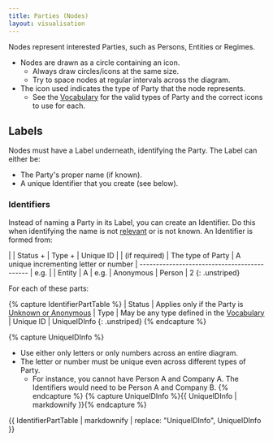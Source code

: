 ```yaml
---
title: Parties (Nodes)
layout: visualisation
---
```


Nodes represent interested Parties, such as Persons, Entities or Regimes.

* Nodes are drawn as a circle containing an icon.
  * Always draw circles/icons at the same size.
  * Try to space nodes at regular intervals across the diagram.
* The icon used indicates the type of Party that the node represents.
  * See the [Vocabulary](/visualisation/core/vocabulary) for the valid types of Party and the correct icons to use for each.


## Labels

Nodes must have a Label underneath, identifying the Party. The Label can either be:

* The Party's proper name (if known).
* A unique Identifier that you create (see below).


### Identifiers

Instead of naming a Party in its Label, you can create an Identifier. Do this when identifying the name is not [relevant]() or is not known. An Identifier is formed from:

|      | Status +       | Type +             | Unique ID
|      | (if required)  | The type of Party  | A unique incrementing letter or number
| --------------------------------------------
| e.g. |                | Entity             | A
| e.g. | Anonymous      | Person             | 2
{: .unstriped}

For each of these parts:

{% capture IdentifierPartTable %}
| Status      | Applies only if the Party is [Unknown or Anonymous](/visualisation/core/unknowns)
| Type        | May be any type defined in the [Vocabulary](/visualisation/core/vocabulary)
| Unique ID   | UniqueIDInfo
{: .unstriped}
{% endcapture %}

{% capture UniqueIDInfo %}
* Use either only letters or only numbers across an entire diagram.
* The letter or number must be unique even across different types of Party.
  * For instance, you cannot have Person A and Company A. The Identifiers would need to be Person A and Company B.
{% endcapture %}
{% capture UniqueIDInfo %}{{ UniqueIDInfo | markdownify }}{% endcapture %}

{{ IdentifierPartTable | markdownify
  | replace: "UniqueIDInfo", UniqueIDInfo
}}